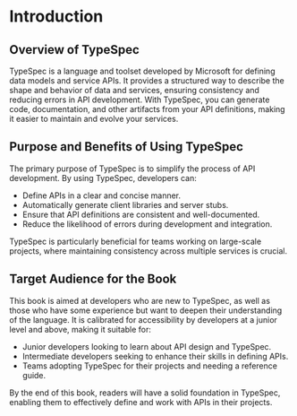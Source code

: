 # Introduction

## Overview of TypeSpec

TypeSpec is a language and toolset developed by Microsoft for defining data models and service APIs. It provides a structured way to describe the shape and behavior of data and services, ensuring consistency and reducing errors in API development. With TypeSpec, you can generate code, documentation, and other artifacts from your API definitions, making it easier to maintain and evolve your services.

## Purpose and Benefits of Using TypeSpec

The primary purpose of TypeSpec is to simplify the process of API development. By using TypeSpec, developers can:

- Define APIs in a clear and concise manner.
- Automatically generate client libraries and server stubs.
- Ensure that API definitions are consistent and well-documented.
- Reduce the likelihood of errors during development and integration.

TypeSpec is particularly beneficial for teams working on large-scale projects, where maintaining consistency across multiple services is crucial.

## Target Audience for the Book

This book is aimed at developers who are new to TypeSpec, as well as those who have some experience but want to deepen their understanding of the language. It is calibrated for accessibility by developers at a junior level and above, making it suitable for:

- Junior developers looking to learn about API design and TypeSpec.
- Intermediate developers seeking to enhance their skills in defining APIs.
- Teams adopting TypeSpec for their projects and needing a reference guide.

By the end of this book, readers will have a solid foundation in TypeSpec, enabling them to effectively define and work with APIs in their projects.
